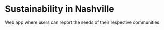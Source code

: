 # Sustainability in Nashville
Web app where users can report the needs of their respective communities
